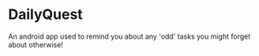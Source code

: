 # DailyQuest
 An android app used to remind you about any 'odd' tasks you might forget about otherwise!

